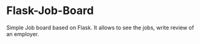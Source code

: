 # Flask-Job-Board

Simple Job board based on Flask.
It allows to see the jobs, write review of an employer.
